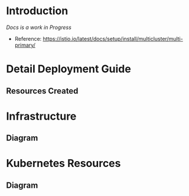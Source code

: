 # Introduction 
_Docs is a work in Progress_
* Reference: https://istio.io/latest/docs/setup/install/multicluster/multi-primary/

# Detail Deployment Guide
## Resources Created

# Infrastructure
## Diagram

# Kubernetes Resources 
## Diagram
